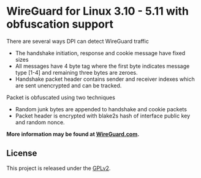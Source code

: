 # WireGuard for Linux 3.10 - 5.11 with obfuscation support

There are several ways DPI can detect WireGuard traffic

- The handshake initiation, response and cookie message have fixed sizes
- All messages have 4 byte tag where the first byte indicates message type [1-4] and remaining three bytes are zeroes.
- Handshake packet header contains sender and receiver indexes which are sent unencrypted and can be tracked.

Packet is obfuscated using two techniques

- Random junk bytes are appended to handshake and cookie packets
- Packet header is encrypted with blake2s hash of interface public key and random nonce.

**More information may be found at [WireGuard.com](https://www.wireguard.com/).**

## License

This project is released under the [GPLv2](COPYING).
